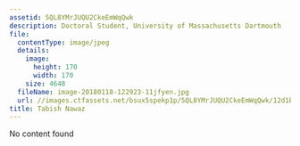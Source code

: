 ```yaml
---
assetid: 5QL8YMrJUQU2CkeEmWqQwk
description: Doctoral Student, University of Massachusetts Dartmouth
file:
  contentType: image/jpeg
  details:
    image:
      height: 170
      width: 170
    size: 4648
  fileName: image-20180118-122923-11jfyen.jpg
  url: //images.ctfassets.net/bsux5spekp1p/5QL8YMrJUQU2CkeEmWqQwk/12d1b84ec9ec434ce514b36dcf467b17/image-20180118-122923-11jfyen.jpg
title: Tabish Nawaz
---
```

No content found